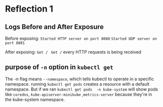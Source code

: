 # Reflection 1 #

## Logs Before and After Exposure

Before exposing:
`Started HTTP server on port 8080`
`Started UDP server on port 8081`

After exposing:
`Get /`
` Get /`
every HTTP requests is being received

## purpose of `-n` option in `kubectl get`
The -n flag means `--namespace`, which tells kubectl to operate in a specific namespace.
running `kubectl get pods` creates a resource with a default namespace. But if we ran `kubectl get pods 
-n kube-system` will show pods like `coredns`, `kube-apiserver-minikube` ,`metrics-server` because they're in the kube-system namespace.